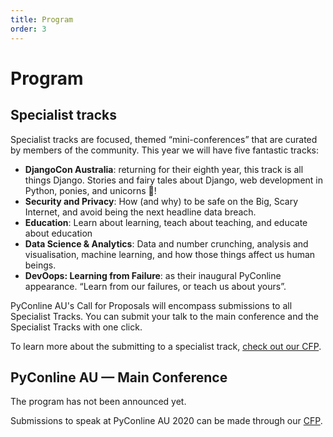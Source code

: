 ```yaml
---
title: Program
order: 3
---
```


# Program

## Specialist tracks

Specialist tracks are focused, themed “mini-conferences” that are curated by members of the community. This year we will have five fantastic tracks:

* **DjangoCon Australia**: returning for their eighth year, this track is all things Django. Stories and fairy tales about Django, web development in Python, ponies, and unicorns 🦄!
* **Security and Privacy**: How (and why) to be safe on the Big, Scary Internet, and avoid being the next headline data breach.
* **Education**: Learn about learning, teach about teaching, and educate about education
* **Data Science & Analytics**: Data and number crunching, analysis and visualisation, machine learning, and how those things affect us human beings.
* **DevOops: Learning from Failure**: as their inaugural PyConline appearance. “Learn from our failures, or teach us about yours”.

PyConline AU's Call for Proposals will encompass submissions to all Specialist Tracks. You can submit your talk to the main conference and the Specialist Tracks with one click.

To learn more about the submitting to a specialist track, [check out our CFP](/speak).

## PyConline AU — Main Conference
The program has not been announced yet.

Submissions to speak at PyConline AU 2020 can be made through our [CFP](/speak).
